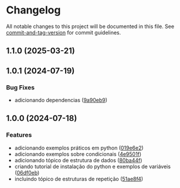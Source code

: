# Changelog

All notable changes to this project will be documented in this file. See [commit-and-tag-version](https://github.com/absolute-version/commit-and-tag-version) for commit guidelines.

## 1.1.0 (2025-03-21)

## 1.0.1 (2024-07-19)


### Bug Fixes

* adicionando dependencias ([9a90eb9](https://github.com/toolbox-playground/python-basico-exercicios/commit/9a90eb9cbe19f3e8c642aabd16a07022ca0f7efd))

## 1.0.0 (2024-07-18)


### Features

* adicionando exemplos práticos em python ([019e6e2](https://bitbucket.org/toolboxdevops/python-basico-exercicios/commits/))
* adicionando exemplos sobre condicionais ([4e9501f](https://bitbucket.org/toolboxdevops/python-basico-exercicios/commits/))
* adicionando tópico de estrutura de dados ([80ba44f](https://bitbucket.org/toolboxdevops/python-basico-exercicios/commits/))
* criando tutorial de instalação do python e exemplos de variáveis ([06df0eb](https://bitbucket.org/toolboxdevops/python-basico-exercicios/commits/))
* incluindo tópico de estruturas de repetição ([51ae8f4](https://bitbucket.org/toolboxdevops/python-basico-exercicios/commits/))
